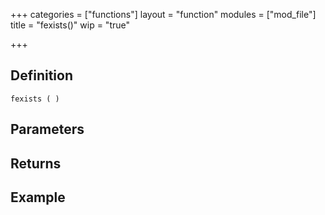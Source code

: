 +++
categories = ["functions"]
layout = "function"
modules = ["mod_file"]
title = "fexists()"
wip = "true"

+++

## Definition

    fexists ( )

## Parameters

## Returns

## Example

```
```
